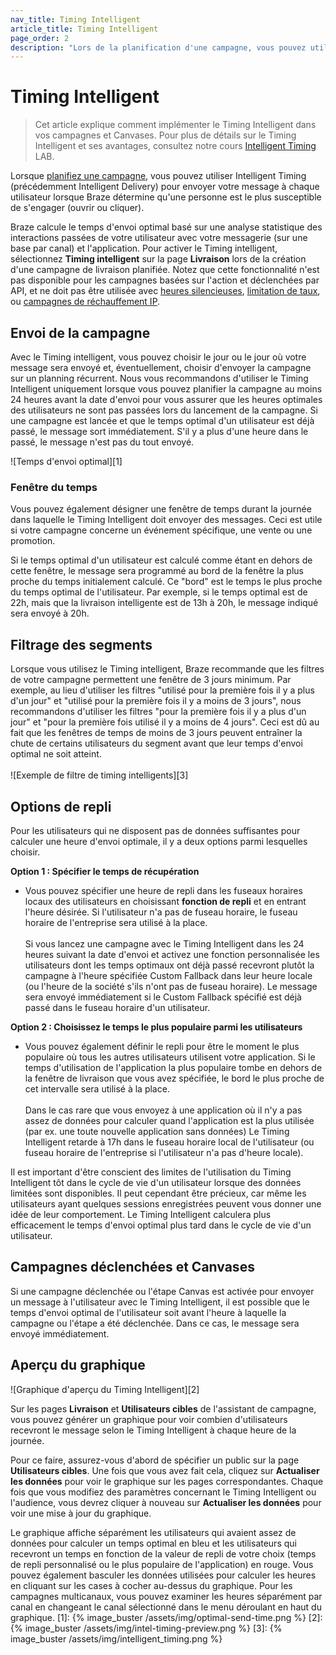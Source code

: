 ```yaml
---
nav_title: Timing Intelligent
article_title: Timing Intelligent
page_order: 2
description: "Lors de la planification d'une campagne, vous pouvez utiliser Intelligent Timing pour transmettre votre message à chaque utilisateur au moment où Braze détermine qu'une personne est le plus susceptible d'engager. Cet article explique comment implémenter le Timing Intelligent dans vos campagnes et Canvases."
---
```


# Timing Intelligent

> Cet article explique comment implémenter le Timing Intelligent dans vos campagnes et Canvases. Pour plus de détails sur le Timing Intelligent et ses avantages, consultez notre cours [Intelligent Timing](https://lab.braze.com/intelligent-timing) LAB.

Lorsque [planifiez une campagne]({{site.baseurl}}/user_guide/engagement_tools/campaigns/building_campaigns/delivery_types/), vous pouvez utiliser Intelligent Timing (précédemment Intelligent Delivery) pour envoyer votre message à chaque utilisateur lorsque Braze détermine qu'une personne est le plus susceptible de s'engager (ouvrir ou cliquer).

Braze calcule le temps d'envoi optimal basé sur une analyse statistique des interactions passées de votre utilisateur avec votre messagerie (sur une base par canal) et l'application. Pour activer le Timing intelligent, sélectionnez **Timing intelligent** sur la page **Livraison** lors de la création d'une campagne de livraison planifiée. Notez que cette fonctionnalité n'est pas disponible pour les campagnes basées sur l'action et déclenchées par API, et ne doit pas être utilisée avec [heures silencieuses]({{site.baseurl}}/user_guide/intelligence/faqs/#/#can-i-use-quiet-hours-in-my-intelligent-timing-campaign), [limitation de taux]({{site.baseurl}}/user_guide/intelligence/faqs/#can-i-use-intelligent-timing-and-rate-limiting), ou [campagnes de réchauffement IP]({{site.baseurl}}/user_guide/intelligence/faqs/#can-i-use-intelligent-timing-while-ip-warming).

## Envoi de la campagne

Avec le Timing intelligent, vous pouvez choisir le jour ou le jour où votre message sera envoyé et, éventuellement, choisir d'envoyer la campagne sur un planning récurrent. Nous vous recommandons d'utiliser le Timing Intelligent uniquement lorsque vous pouvez planifier la campagne au moins 24 heures avant la date d'envoi pour vous assurer que les heures optimales des utilisateurs ne sont pas passées lors du lancement de la campagne. Si une campagne est lancée et que le temps optimal d'un utilisateur est déjà passé, le message sort immédiatement. S'il y a plus d'une heure dans le passé, le message n'est pas du tout envoyé.

!\[Temps d'envoi optimal\]\[1\]

### Fenêtre du temps

Vous pouvez également désigner une fenêtre de temps durant la journée dans laquelle le Timing Intelligent doit envoyer des messages. Ceci est utile si votre campagne concerne un événement spécifique, une vente ou une promotion.

Si le temps optimal d'un utilisateur est calculé comme étant en dehors de cette fenêtre, le message sera programmé au bord de la fenêtre la plus proche du temps initialement calculé. Ce "bord" est le temps le plus proche du temps optimal de l'utilisateur. Par exemple, si le temps optimal est de 22h, mais que la livraison intelligente est de 13h à 20h, le message indiqué sera envoyé à 20h.

## Filtrage des segments

Lorsque vous utilisez le Timing intelligent, Braze recommande que les filtres de votre campagne permettent une fenêtre de 3 jours minimum. Par exemple, au lieu d'utiliser les filtres "utilisé pour la première fois il y a plus d'un jour" et "utilisé pour la première fois il y a moins de 3 jours", nous recommandons d'utiliser les filtres "pour la première fois il y a plus d'un jour" et "pour la première fois utilisé il y a moins de 4 jours". Ceci est dû au fait que les fenêtres de temps de moins de 3 jours peuvent entraîner la chute de certains utilisateurs du segment avant que leur temps d'envoi optimal ne soit atteint.<br><br>!\[Exemple de filtre de timing intelligents\]\[3\]

## Options de repli

Pour les utilisateurs qui ne disposent pas de données suffisantes pour calculer une heure d'envoi optimale, il y a deux options parmi lesquelles choisir.

__Option 1 : Spécifier le temps de récupération__
- Vous pouvez spécifier une heure de repli dans les fuseaux horaires locaux des utilisateurs en choisissant **fonction de repli** et en entrant l'heure désirée. Si l'utilisateur n'a pas de fuseau horaire, le fuseau horaire de l'entreprise sera utilisé à la place.<br><br>Si vous lancez une campagne avec le Timing Intelligent dans les 24 heures suivant la date d'envoi et activez une fonction personnalisée les utilisateurs dont les temps optimaux ont déjà passé recevront plutôt la campagne à l'heure spécifiée Custom Fallback dans leur heure locale (ou l'heure de la société s'ils n'ont pas de fuseau horaire). Le message sera envoyé immédiatement si le Custom Fallback spécifié est déjà passé dans le fuseau horaire d'un utilisateur.

__Option 2 : Choisissez le temps le plus populaire parmi les utilisateurs__
- Vous pouvez également définir le repli pour être le moment le plus populaire où tous les autres utilisateurs utilisent votre application. Si le temps d'utilisation de l'application la plus populaire tombe en dehors de la fenêtre de livraison que vous avez spécifiée, le bord le plus proche de cet intervalle sera utilisé à la place. <br><br>Dans le cas rare que vous envoyez à une application où il n'y a pas assez de données pour calculer quand l'application est la plus utilisée (par ex. une toute nouvelle application sans données) Le Timing Intelligent retarde à 17h dans le fuseau horaire local de l'utilisateur (ou fuseau horaire de l'entreprise si l'utilisateur n'a pas d'heure locale).

Il est important d'être conscient des limites de l'utilisation du Timing Intelligent tôt dans le cycle de vie d'un utilisateur lorsque des données limitées sont disponibles. Il peut cependant être précieux, car même les utilisateurs ayant quelques sessions enregistrées peuvent vous donner une idée de leur comportement. Le Timing Intelligent calculera plus efficacement le temps d'envoi optimal plus tard dans le cycle de vie d'un utilisateur.

## Campagnes déclenchées et Canvases

Si une campagne déclenchée ou l'étape Canvas est activée pour envoyer un message à l'utilisateur avec le Timing Intelligent, il est possible que le temps d'envoi optimal de l'utilisateur soit avant l'heure à laquelle la campagne ou l'étape a été déclenchée. Dans ce cas, le message sera envoyé immédiatement.

## Aperçu du graphique

!\[Graphique d'aperçu du Timing Intelligent\]\[2\]

Sur les pages **Livraison** et **Utilisateurs cibles** de l'assistant de campagne, vous pouvez générer un graphique pour voir combien d'utilisateurs recevront le message selon le Timing Intelligent à chaque heure de la journée.

Pour ce faire, assurez-vous d'abord de spécifier un public sur la page **Utilisateurs cibles**. Une fois que vous avez fait cela, cliquez sur **Actualiser les données** pour voir le graphique sur les pages correspondantes. Chaque fois que vous modifiez des paramètres concernant le Timing Intelligent ou l'audience, vous devrez cliquer à nouveau sur **Actualiser les données** pour voir une mise à jour du graphique.

Le graphique affiche séparément les utilisateurs qui avaient assez de données pour calculer un temps optimal en bleu et les utilisateurs qui recevront un temps en fonction de la valeur de repli de votre choix (temps de repli personnalisé ou le plus populaire de l'application) en rouge. Vous pouvez également basculer les données utilisées pour calculer les heures en cliquant sur les cases à cocher au-dessus du graphique. Pour les campagnes multicanaux, vous pouvez examiner les heures séparément par canal en changeant le canal sélectionné dans le menu déroulant en haut du graphique.
[1]: {% image_buster /assets/img/optimal-send-time.png %} [2]: {% image_buster /assets/img/intel-timing-preview.png %} [3]: {% image_buster /assets/img/intelligent_timing.png %}